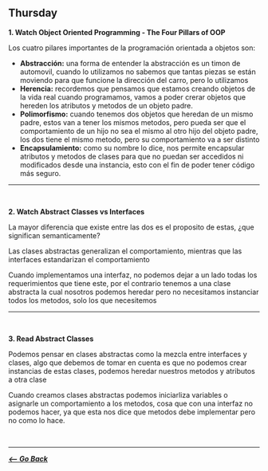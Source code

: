 ## Thursday

**1. Watch Object Oriented Programming - The Four Pillars of OOP**

Los cuatro pilares importantes de la programación orientada a objetos son:

- **Abstracción:** una forma de entender la abstracción es un timon de automovil, cuando lo utilizamos no sabemos que tantas piezas se están moviendo para que funcione la dirección del carro, pero lo utilizamos
- **Herencia:** recordemos que pensamos que estamos creando objetos de la vida real cuando programamos, vamos a poder crerar objetos que hereden los atributos y metodos de un objeto padre.
- **Polimorfismo:** cuando tenemos dos objetos que heredan de un mismo padre, estos van a tener los mismos metodos, pero pueda ser que el comportamiento de un hijo no sea el mismo al otro hijo del objeto padre, los dos tiene el mismo metodo, pero su comportamiento va a ser distinto
- **Encapsulamiento:** como su nombre lo dice, nos permite encapsular atributos y metodos de clases para que no puedan ser accedidos ni modificados desde una instancia, esto con el fin de poder tener código más seguro.

<hr>
<br>

**2. Watch Abstract Classes vs Interfaces**

La mayor diferencia que existe entre las dos es el proposito de estas, ¿que significan semanticamente?

Las clases abstractas generalizan el comportamiento, mientras que las interfaces estandarizan el comportamiento

Cuando implementamos una interfaz, no podemos dejar a un lado todas los requerimientos que tiene este, por el contrario tenemos a una clase abstracta la cual nosotros podemos heredar pero no necesitamos instanciar todos los metodos, solo los que necesitemos

<hr>
<br>

**3. Read Abstract Classes**

Podemos pensar en clases abstractas como la mezcla entre interfaces y clases, algo que debemos de tomar en cuenta es que no podemos crear instancias de estas clases, podemos heredar nuestros metodos y atributos a otra clase

Cuando creamos clases abstractas podemos iniciarliza variables o asignarle un comportamiento a los metodos, cosa que con una interfaz no podemos hacer, ya que esta nos dice que metodos debe implementar pero no como lo hace.

<br>
<hr>

**_[<-- Go Back](../week6/)_**
